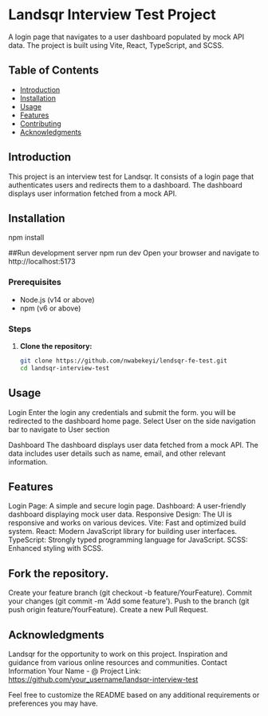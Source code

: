 # Landsqr Interview Test Project

A login page that navigates to a user dashboard populated by mock API data. The project is built using Vite, React, TypeScript, and SCSS.

## Table of Contents

- [Introduction](#introduction)
- [Installation](#installation)
- [Usage](#usage)
- [Features](#features)
- [Contributing](#contributing)
- [Acknowledgments](#acknowledgments)

## Introduction

This project is an interview test for Landsqr. It consists of a login page that authenticates users and redirects them to a dashboard. The dashboard displays user information fetched from a mock API.

## Installation
 npm install

##Run development server
 npm run dev
 Open your browser and navigate to http://localhost:5173

### Prerequisites
- Node.js (v14 or above)
- npm (v6 or above)

### Steps

1. **Clone the repository:**

   ```bash
   git clone https://github.com/nwabekeyi/lendsqr-fe-test.git
   cd landsqr-interview-test

   
## Usage

Login
Enter the login any credentials and submit the form.
you will be redirected to the dashboard home page.
Select User on the side navigation bar to navigate to User section

Dashboard
The dashboard displays user data fetched from a mock API.
The data includes user details such as name, email, and other relevant information.

## Features

Login Page: A simple and secure login page.
Dashboard: A user-friendly dashboard displaying mock user data.
Responsive Design: The UI is responsive and works on various devices.
Vite: Fast and optimized build system.
React: Modern JavaScript library for building user interfaces.
TypeScript: Strongly typed programming language for JavaScript.
SCSS: Enhanced styling with SCSS.

## Fork the repository.

Create your feature branch (git checkout -b feature/YourFeature).
Commit your changes (git commit -m 'Add some feature').
Push to the branch (git push origin feature/YourFeature).
Create a new Pull Request.


## Acknowledgments

Landsqr for the opportunity to work on this project.
Inspiration and guidance from various online resources and communities.
Contact Information
Your Name - @
Project Link: https://github.com/your_username/landsqr-interview-test

Feel free to customize the README based on any additional requirements or preferences you may have.




